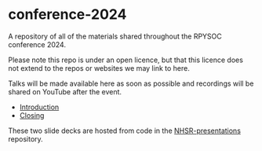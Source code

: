 
# conference-2024

A repository of all of the materials shared throughout the RPYSOC conference 2024.

Please note this repo is under an open licence, but that this licence does not extend to the repos or websites we may link to here.

Talks will be made available here as soon as possible and recordings will be shared on YouTube after the event.

- [Introduction](https://presentations.nhsrcommunity.com/20241121-rpysoc/intro-days.html#/section)
- [Closing](https://presentations.nhsrcommunity.com/20241121-rpysoc/closing-days.html#/section)

These two slide decks are hosted from code in the [NHSR-presentations](https://github.com/nhs-r-community/NHSR-presentations) repository.